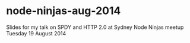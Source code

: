 node-ninjas-aug-2014
====================

Slides for my talk on SPDY and HTTP 2.0 at Sydney Node Ninjas meetup Tuesday 19 August 2014
